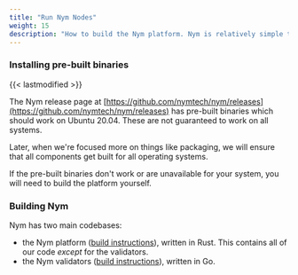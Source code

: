 ```yaml
---
title: "Run Nym Nodes"
weight: 15
description: "How to build the Nym platform. Nym is relatively simple to build and run on Mac OS X, Linux, and Windows."
---
```


### Installing pre-built binaries

{{< lastmodified >}}

The Nym release page at [https://github.com/nymtech/nym/releases](https://github.com/nymtech/nym/releases) has pre-built binaries which should work on Ubuntu 20.04. These are not guaranteed to work on all systems.

Later, when we're focused more on things like packaging, we will ensure that all components get built for all operating systems.

If the pre-built binaries don't work or are unavailable for your system, you will need to build the platform yourself.

### Building Nym

Nym has two main codebases:

- the Nym platform ([build instructions](build-nym)), written in Rust. This contains all of our code _except_ for the validators.
- the Nym validators ([build instructions](validators)), written in Go.
